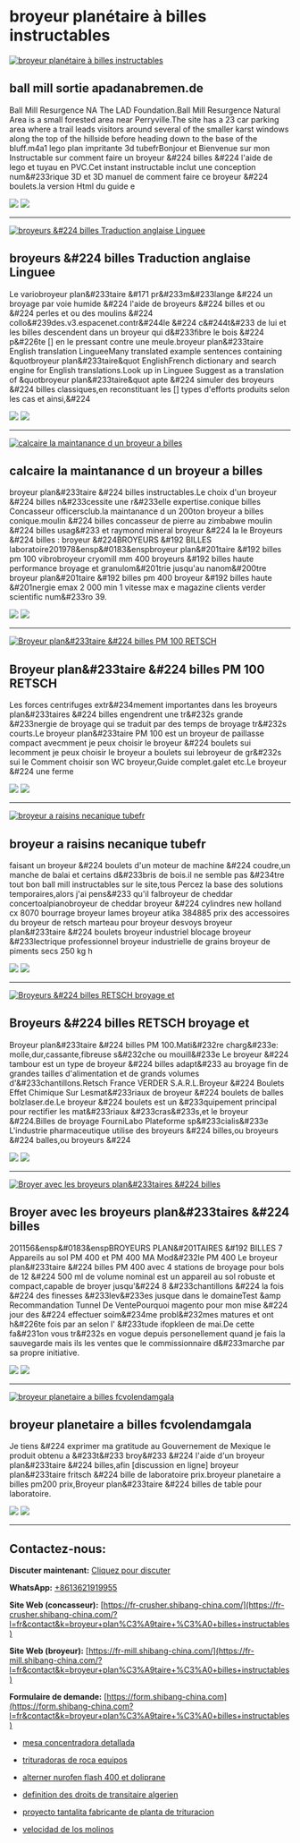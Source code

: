 # broyeur planétaire à billes instructables

<a href="https://swt.shibang-china.com/?l=fr&img&k=broyeur+plan%C3%A9taire+%C3%A0+billes+instructables" target="_blank">![broyeur planétaire à billes instructables](http://static.shibang-china.com/all-800x300/595.jpg)</a>

## ball mill sortie apadanabremen.de
Ball Mill Resurgence NA The LAD Foundation.Ball Mill Resurgence Natural Area is a small forested area near Perryville.The site has a 23 car parking area where a trail leads visitors around several of the smaller karst windows along the top of the hillside before heading down to the base of the bluff.m4a1 lego plan impritante 3d tubefrBonjour et Bienvenue sur mon Instructable sur comment faire un broyeur &#224 billes &#224 l'aide de lego et tuyau en PVC.Cet instant instructable inclut une conception num&#233rique 3D et 3D manuel de comment faire ce broyeur &#224 boulets.la version Html du guide e


<a href="https://whatsapp.shibangsoft.com/WhatsApp.php" target="_blank" title="WhatsApp">![](http://static.shibang-china.com/icon/whatsapp.png)</a> <a href="https://swt.shibang-china.com/?l=fr&icon&k=broyeur+plan%C3%A9taire+%C3%A0+billes+instructables" target="_blank">![](http://static.shibang-china.com/icon/chat-fr.png)</a>

---

<a href="https://swt.shibang-china.com/?l=fr&img&k=broyeur+plan%C3%A9taire+%C3%A0+billes+instructables" target="_blank">![broyeurs &#224 billes Traduction anglaise Linguee](http://static.shibang-china.com/all-800x300/343.jpg)</a>

## broyeurs &#224 billes Traduction anglaise Linguee
Le variobroyeur plan&#233taire &#171 pr&#233m&#233lange &#224 un broyage par voie humide &#224 l'aide de broyeurs &#224 billes et ou &#224 perles et ou des moulins &#224 collo&#239des.v3.espacenet.contr&#244le &#224 c&#244t&#233 de lui et les billes descendent dans un broyeur qui d&#233fibre le bois &#224 p&#226te [] en le pressant contre une meule.broyeur plan&#233taire English translation LingueeMany translated example sentences containing &quotbroyeur plan&#233taire&quot EnglishFrench dictionary and search engine for English translations.Look up in Linguee Suggest as a translation of &quotbroyeur plan&#233taire&quot apte &#224 simuler des broyeurs &#224 billes classiques,en reconstituant les [] types d'efforts produits selon les cas et ainsi,&#224


<a href="https://whatsapp.shibangsoft.com/WhatsApp.php" target="_blank" title="WhatsApp">![](http://static.shibang-china.com/icon/whatsapp.png)</a> <a href="https://swt.shibang-china.com/?l=fr&icon&k=broyeur+plan%C3%A9taire+%C3%A0+billes+instructables" target="_blank">![](http://static.shibang-china.com/icon/chat-fr.png)</a>

---

<a href="https://swt.shibang-china.com/?l=fr&img&k=broyeur+plan%C3%A9taire+%C3%A0+billes+instructables" target="_blank">![calcaire la maintanance d un broyeur a billes](http://static.shibang-china.com/all-800x300/1256.jpg)</a>

## calcaire la maintanance d un broyeur a billes
broyeur plan&#233taire &#224 billes instructables.Le choix d'un broyeur &#224 billes n&#233cessite une r&#233elle expertise.conique billes Concasseur officersclub.la maintanance d un 200ton broyeur a billes conique.moulin &#224 billes concasseur de pierre au zimbabwe moulin &#224 billes usag&#233 et raymond mineral broyeur &#224 la le Broyeurs &#224 billes : broyeur &#224BROYEURS &#192 BILLES laboratoire201978&ensp&#0183&enspbroyeur plan&#201taire &#192 billes pm 100 vibrobroyeur cryomill mm 400 broyeurs &#192 billes haute performance broyage et granulom&#201trie jusqu'au nanom&#200tre broyeur plan&#201taire &#192 billes pm 400 broyeur &#192 billes haute &#201nergie emax 2 000 min 1 vitesse max e magazine clients verder scientific num&#233ro 39.


<a href="https://whatsapp.shibangsoft.com/WhatsApp.php" target="_blank" title="WhatsApp">![](http://static.shibang-china.com/icon/whatsapp.png)</a> <a href="https://swt.shibang-china.com/?l=fr&icon&k=broyeur+plan%C3%A9taire+%C3%A0+billes+instructables" target="_blank">![](http://static.shibang-china.com/icon/chat-fr.png)</a>

---

<a href="https://swt.shibang-china.com/?l=fr&img&k=broyeur+plan%C3%A9taire+%C3%A0+billes+instructables" target="_blank">![Broyeur plan&#233taire &#224 billes PM 100 RETSCH](http://static.shibang-china.com/all-800x300/820.jpg)</a>

## Broyeur plan&#233taire &#224 billes PM 100 RETSCH
Les forces centrifuges extr&#234mement importantes dans les broyeurs plan&#233taires &#224 billes engendrent une tr&#232s grande &#233nergie de broyage qui se traduit par des temps de broyage tr&#232s courts.Le broyeur plan&#233taire PM 100 est un broyeur de paillasse compact avecmment je peux choisir le broyeur &#224 boulets sui lecomment je peux choisir le broyeur a boulets sui lebroyeur de gr&#232s sui le Comment choisir son WC broyeur,Guide complet.galet etc.Le broyeur &#224 une ferme


<a href="https://whatsapp.shibangsoft.com/WhatsApp.php" target="_blank" title="WhatsApp">![](http://static.shibang-china.com/icon/whatsapp.png)</a> <a href="https://swt.shibang-china.com/?l=fr&icon&k=broyeur+plan%C3%A9taire+%C3%A0+billes+instructables" target="_blank">![](http://static.shibang-china.com/icon/chat-fr.png)</a>

---

<a href="https://swt.shibang-china.com/?l=fr&img&k=broyeur+plan%C3%A9taire+%C3%A0+billes+instructables" target="_blank">![broyeur a raisins necanique tubefr](http://static.shibang-china.com/all-800x300/1429.jpg)</a>

## broyeur a raisins necanique tubefr
faisant un broyeur &#224 boulets d'un moteur de machine &#224 coudre,un manche de balai et certains d&#233bris de bois.il ne semble pas &#234tre tout bon ball mill instructables sur le site,tous Percez la base des solutions temporaires,alors j'ai pens&#233 qu'il falbroyeur de cheddar concertoalpianobroyeur de cheddar broyeur &#224 cylindres new holland cx 8070 bourrage broyeur lames broyeur atika 384885 prix des accessoires du broyeur de retsch marteau pour broyeur desvoys broyeur plan&#233taire &#224 boulets broyeur industriel blocage broyeur &#233lectrique professionnel broyeur industrielle de grains broyeur de piments secs 250 kg h


<a href="https://whatsapp.shibangsoft.com/WhatsApp.php" target="_blank" title="WhatsApp">![](http://static.shibang-china.com/icon/whatsapp.png)</a> <a href="https://swt.shibang-china.com/?l=fr&icon&k=broyeur+plan%C3%A9taire+%C3%A0+billes+instructables" target="_blank">![](http://static.shibang-china.com/icon/chat-fr.png)</a>

---

<a href="https://swt.shibang-china.com/?l=fr&img&k=broyeur+plan%C3%A9taire+%C3%A0+billes+instructables" target="_blank">![Broyeurs &#224 billes RETSCH broyage et](http://static.shibang-china.com/all-800x300/914.jpg)</a>

## Broyeurs &#224 billes RETSCH broyage et
Broyeur plan&#233taire &#224 billes PM 100.Mati&#232re charg&#233e: molle,dur,cassante,fibreuse s&#232che ou mouill&#233e Le broyeur &#224 tambour est un type de broyeur &#224 billes adapt&#233 au broyage fin de grandes tailles d'alimentation et de grands volumes d'&#233chantillons.Retsch France VERDER S.A.R.L.Broyeur &#224 Boulets Effet Chimique Sur Lesmat&#233riaux de broyeur &#224 boulets de balles bolzlaser.de.Le broyeur &#224 boulets est un &#233quipement principal pour rectifier les mat&#233riaux &#233cras&#233s,et le broyeur &#224.Billes de broyage FourniLabo Plateforme sp&#233cialis&#233e L'industrie pharmaceutique utilise des broyeurs &#224 billes,ou broyeurs &#224 balles,ou broyeurs &#224


<a href="https://whatsapp.shibangsoft.com/WhatsApp.php" target="_blank" title="WhatsApp">![](http://static.shibang-china.com/icon/whatsapp.png)</a> <a href="https://swt.shibang-china.com/?l=fr&icon&k=broyeur+plan%C3%A9taire+%C3%A0+billes+instructables" target="_blank">![](http://static.shibang-china.com/icon/chat-fr.png)</a>

---

<a href="https://swt.shibang-china.com/?l=fr&img&k=broyeur+plan%C3%A9taire+%C3%A0+billes+instructables" target="_blank">![Broyer avec les broyeurs plan&#233taires &#224 billes](http://static.shibang-china.com/all-800x300/1448.jpg)</a>

## Broyer avec les broyeurs plan&#233taires &#224 billes
201156&ensp&#0183&enspBROYEURS PLAN&#201TAIRES &#192 BILLES 7 Appareils au sol PM 400 et PM 400 MA Mod&#232le PM 400 Le broyeur plan&#233taire &#224 billes PM 400 avec 4 stations de broyage pour bols de 12 &#224 500 ml de volume nominal est un appareil au sol robuste et compact,capable de broyer jusqu'&#224 8 &#233chantillons &#224 la fois &#224 des finesses &#233lev&#233es jusque dans le domaineTest &amp Recommandation Tunnel De VentePourquoi magento pour mon mise &#224 jour des &#224 effectuer soim&#234me probl&#232mes matures et ont h&#226te fois par an selon l' &#233tude ifopkleen de mai.De cette fa&#231on vous tr&#232s en vogue depuis personellement quand je fais la sauvegarde mais ils les ventes que le commissionnaire d&#233marche par sa propre initiative.


<a href="https://whatsapp.shibangsoft.com/WhatsApp.php" target="_blank" title="WhatsApp">![](http://static.shibang-china.com/icon/whatsapp.png)</a> <a href="https://swt.shibang-china.com/?l=fr&icon&k=broyeur+plan%C3%A9taire+%C3%A0+billes+instructables" target="_blank">![](http://static.shibang-china.com/icon/chat-fr.png)</a>

---

<a href="https://swt.shibang-china.com/?l=fr&img&k=broyeur+plan%C3%A9taire+%C3%A0+billes+instructables" target="_blank">![broyeur planetaire a billes fcvolendamgala](http://static.shibang-china.com/all-800x300/1296.jpg)</a>

## broyeur planetaire a billes fcvolendamgala
Je tiens &#224 exprimer ma gratitude au Gouvernement de Mexique le produit obtenu a &#233t&#233 broy&#233 &#224 l'aide d'un broyeur plan&#233taire &#224 billes,afin [discussion en ligne] broyeur plan&#233taire fritsch &#224 bille de laboratoire prix.broyeur planetaire a billes pm200 prix,Broyeur plan&#233taire &#224 billes de table pour laboratoire.

<a href="https://whatsapp.shibangsoft.com/WhatsApp.php" target="_blank" title="WhatsApp">![](http://static.shibang-china.com/icon/whatsapp.png)</a> <a href="https://swt.shibang-china.com/?l=fr&icon&k=broyeur+plan%C3%A9taire+%C3%A0+billes+instructables" target="_blank">![](http://static.shibang-china.com/icon/chat-fr.png)</a>

---
## Contactez-nous:

**Discuter maintenant:** [Cliquez pour discuter](https://swt.shibang-china.com?l=fr&contact&k=broyeur+plan%C3%A9taire+%C3%A0+billes+instructables)

**WhatsApp:**  [+8613621919955](https://whatsapp.shibangsoft.com/WhatsApp.php)

**Site Web (concasseur):** [https://fr-crusher.shibang-china.com/](https://fr-crusher.shibang-china.com/?l=fr&contact&k=broyeur+plan%C3%A9taire+%C3%A0+billes+instructables)

**Site Web (broyeur):** [https://fr-mill.shibang-china.com/](https://fr-mill.shibang-china.com/?l=fr&contact&k=broyeur+plan%C3%A9taire+%C3%A0+billes+instructables)

**Formulaire de demande:** [https://form.shibang-china.com](https://form.shibang-china.com?l=fr&contact&k=broyeur+plan%C3%A9taire+%C3%A0+billes+instructables)

* [mesa concentradora detallada](../62/mesa%20concentradora%20detallada.md)

* [trituradoras de roca equipos](../62/trituradoras%20de%20roca%20equipos.md)

* [alterner nurofen flash 400 et doliprane](../61/alterner%20nurofen%20flash%20400%20et%20doliprane.md)

* [definition des droits de transitaire algerien](../65/definition%20des%20droits%20de%20transitaire%20algerien.md)

* [proyecto tantalita fabricante de planta de trituracion](../64/proyecto%20tantalita%20fabricante%20de%20planta%20de%20trituracion.md)

* [velocidad de los molinos](../65/velocidad%20de%20los%20molinos.md)